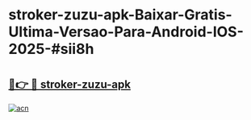# stroker-zuzu-apk-Baixar-Gratis-Ultima-Versao-Para-Android-IOS-2025-#sii8h

# <h2><a href="https://ainizakaria.my?title=stroker-zuzu-apk&ref=24M">🔗👉 🔴 stroker-zuzu-apk</a></h2>

[![acn](https://github.com/user-attachments/assets/0f9c940e-d8b0-45ae-aac7-cd30a18b3e1c)](https://ainizakaria.my?title=stroker-zuzu-apk&ref=24M)

